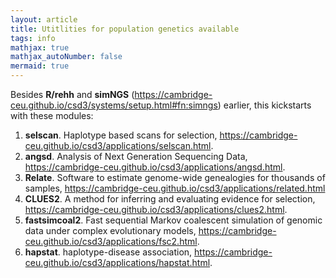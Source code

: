 ```yaml
---
layout: article
title: Utitlities for population genetics available
tags: info
mathjax: true
mathjax_autoNumber: false
mermaid: true
---
```


Besides **R/rehh** and **simNGS** (<https://cambridge-ceu.github.io/csd3/systems/setup.html#fn:simngs>) earlier, this kickstarts with these modules:

1. **selscan**. Haplotype based scans for selection, <https://cambridge-ceu.github.io/csd3/applications/selscan.html>.
2. **angsd**. Analysis of Next Generation Sequencing Data, <https://cambridge-ceu.github.io/csd3/applications/angsd.html>.
3. **Relate**. Software to estimate genome-wide genealogies for thousands of samples, <https://cambridge-ceu.github.io/csd3/applications/related.html>
4. **CLUES2**. A method for inferring and evaluating evidence for selection, <https://cambridge-ceu.github.io/csd3/applications/clues2.html>.
5. **fastsimcoal2**. Fast sequential Markov coalescent simulation of genomic data under complex evolutionary models, <https://cambridge-ceu.github.io/csd3/applications/fsc2.html>.
6. **hapstat**. haplotype-disease association, <https://cambridge-ceu.github.io/csd3/applications/hapstat.html>.
